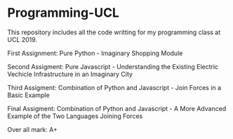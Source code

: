 # Programming-UCL

This repository includes all the code writting for my programming class at UCL 2019.

First Assignment: Pure Python - Imaginary Shopping Module

Second Assigment: Pure Javascript - Understanding the Existing Electric Vechicle Infrastructure in an Imaginary City

Third Assigment: Combination of Python and Javascript - Join Forces in a Basic Example

Final Assigment: Combination of Python and Javascript - A More Advanced Example of the Two Languages Joining Forces

Over all mark: A+
